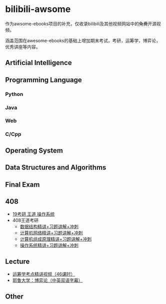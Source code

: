 # bilibili-awsome
作为awsome-ebooks项目的补充，仅收录bilibili及其他视频网站中的~~免费~~开源视频。

涵盖范围在awesome-ebooks的基础上增加期末考试，考研，运筹学，博弈论，优秀讲座等内容。

## Artificial Intelligence

## Programming Language
### Python

### Java

### Web

### C/Cpp


## Operating System

## Data Structures and Algorithms

## Final Exam

## 408
- [19考研 王道 操作系统](https://www.bilibili.com/video/av31584226?from=search&seid=4872763619936383919)
- 408王道考研
  - [数据结构精讲+习题讲解+冲刺](https://www.bilibili.com/video/av36895433?from=search&seid=4872763619936383919)
  - [计算机网络精讲+习题讲解+冲刺](https://www.bilibili.com/video/av40248430?from=search&seid=4872763619936383919)
  - [计算机组成原理精讲+习题讲解+冲刺](https://www.bilibili.com/video/av39642369?from=search&seid=4872763619936383919)
  - [操作系统精讲+习题讲解+冲刺](https://www.bilibili.com/video/av40250778?from=search&seid=4872763619936383919)
## Lecture
- [运筹学考点精讲视频（46课时）](https://www.bilibili.com/video/av17640911?from=search&seid=10061939977698871693)
- [耶鲁大学：博弈论（中英双语字幕）](https://www.bilibili.com/video/av41333177?from=search&seid=13519059917002755793)

## Other
